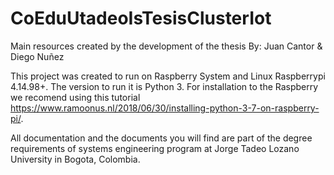 # CoEduUtadeoIsTesisClusterIot
Main resources created by the development of the thesis By: Juan Cantor &amp; Diego Nuñez 

This project was created to run on Raspberry System and Linux Raspberrypi 4.14.98+.  The version to run it is Python 3.  For installation to the Raspberry we recomend using this tutorial https://www.ramoonus.nl/2018/06/30/installing-python-3-7-on-raspberry-pi/.

All documentation and the documents you will find are part of the degree requirements of systems engineering program at Jorge Tadeo Lozano University in Bogota, Colombia.

